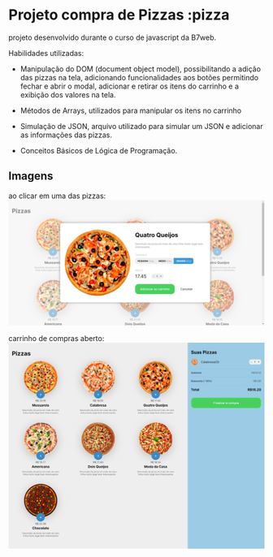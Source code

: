 # Projeto compra de Pizzas :pizza

projeto desenvolvido durante o curso de javascript da B7web.

Habilidades utilizadas:

- Manipulação do DOM (document object model), possibilitando a adição das pizzas na tela, adicionando funcionalidades aos botões permitindo fechar e abrir o modal, adicionar e retirar os itens do carrinho e a exibição dos valores na tela.

- Métodos de Arrays, utilizados para manipular os itens no carrinho

- Simulação de JSON, arquivo utilizado para simular um JSON e adicionar as informações das pizzas.

- Conceitos Básicos de Lógica de Programação.

## Imagens

ao clicar em uma das pizzas:
![modal para seleção da quantidade e tamanho das pizzas](./assets/images/pifcflip-1669845710938.png)

carrinho de compras aberto:
![menu de seleção das pizzas e carrinho de compras aberto](./assets/images/pifcflip-1669845628659.png)
